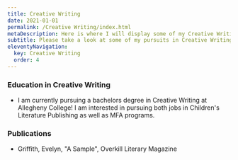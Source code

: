```yaml
---
title: Creative Writing
date: 2021-01-01
permalink: /Creative Writing/index.html
metaDescription: Here is where I will display some of my Creative Writing pursuits!
subtitle: Please take a look at some of my pursuits in Creative Writing!
eleventyNavigation: 
  key: Creative Writing
  order: 4
---
```


### Education in Creative Writing

- I am currently pursuing a bachelors degree in Creative Writing at Allegheny College! I am interested in pursuing both jobs in Children's Literature Publishing as well as MFA programs.

### Publications

- Griffith, Evelyn, "A Sample", Overkill Literary Magazine